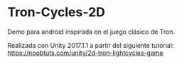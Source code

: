# Tron-Cycles-2D
Demo para android inspirada en el juego clásico de Tron.

Realizada con Unity 2017.1.1 a partir del siguiente tutorial:
https://noobtuts.com/unity/2d-tron-lightcycles-game

